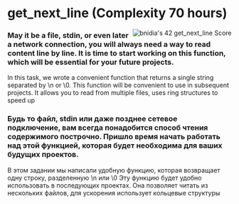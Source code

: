 # get_next_line (Complexity 70 hours)
<img align="right" src="https://badge42.vercel.app/api/v2/cl3enoo9k004009muhk5a94tj/project/2398395" alt="bnidia's 42 get_next_line Score" />

### May it be a file, stdin, or even later a network connection, you will always need a way to read content line by line. It is time to start working on this function, which will be essential for your future projects.
In this task, we wrote a convenient function that returns a single string separated by \n or \0. This function will be convenient to use in subsequent projects. It allows you to read from multiple files, uses ring structures to speed up

### Будь то файл, stdin или даже позднее сетевое подключение, вам всегда понадобится способ чтения содержимого построчно. Пришло время начать работать над этой функцией, которая будет необходима для ваших будущих проектов.
В этом задании мы написали удобную функцию, которая возвращает одну строку, разделенную \n или \0 Эту функцию будет удобно использовать в последующих проектах. Она позволяет читать из нескольких файлов, для ускорения использует кольцевые структуры

